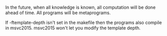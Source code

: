 In the future, when all knowledge is known, all computation will be done ahead of time. All programs will be metaprograms.

If -ftemplate-depth isn't set in the makefile then the programs also compile in msvc2015. msvc2015 won't let you modify the template depth.
